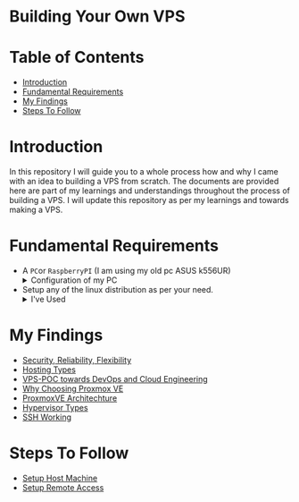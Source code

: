 # Building Your Own VPS
# Table of Contents
- [Introduction](#introduction)
- [Fundamental Requirements](#fundamental-requirements)
- [My Findings](#my-findings) 
- [Steps To Follow](#steps-to-follow)
# Introduction
In this repository I will guide you to a whole process how and why I came with an idea to building a VPS from scratch. The documents are provided here are part of my learnings and understandings throughout the process of building a VPS. I will update this repository as per my learnings and towards making a VPS. 
# Fundamental Requirements
- A `PC`or `RaspberryPI` (I am using my old pc ASUS k556UR)
				<details>
					<summary>
						Configuration of my PC
					 </summary>
					 CPU -> Corei7 7th gen
					 RAM -> 12GB
					 HDD -> 1TB
					 SSD  -> 250GB 
				 </details>
- Setup any of the linux distribution as per your need.
	<details>
			 <summary>
				I've Used
			 </summary>
			 Linux Distribution -> Ubuntu 22.04 LTS
			 Because I want to use Type-2 Hypervisor, I only need to understand the VPS working. If you're concern about performance overhead you can setup any Type-1 Hypervisor.
	</details>

# My Findings
- [Security, Reliability, Flexibility](./Docs/Security_Reliability_Flexibility.md)
- [Hosting Types](./Docs/Hosting_Types.md)
- [VPS-POC towards DevOps and Cloud Engineering](./Docs/VPS-POC_towards_DevOps_and_Cloud_Engineering.md)
- [Why Choosing Proxmox VE](./Docs/Why_Choosing_Proxmox_VE.md)
- [ProxmoxVE Architechture](./Docs/ProxmoxVE_Architechture.md)
- [Hypervisor Types](./Docs/Hypervisor%20Types.md)
- [SSH Working](./Docs/SSH_Working.md)
# Steps To Follow
- [Setup Host Machine](./Docs/Setup%20Linux%20Distribution%20On%20Host%20Machine.md)
- [Setup Remote Access](./Docs/Setup%20Remote%20Access%20Using%20OpenSSH.md)